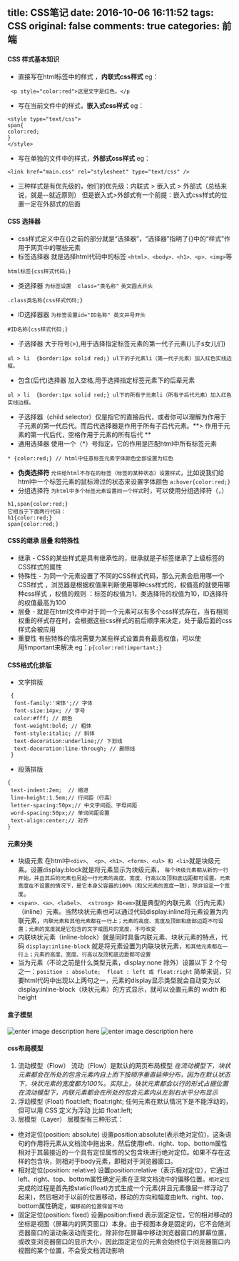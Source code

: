 title: CSS笔记
date: 2016-10-06 16:11:52
tags: CSS
original: false
comments: true
categories: 前端
---
#### CSS 样式基本知识
- 直接写在html标签中的样式 ，**内联式css样式**   eg：

```
 <p style="color:red">这里文字是红色。</p
```

- 写在当前文件中的样式，**嵌入式css样式**   eg：

```
<style type="text/css">
span{
color:red;
}
</style>
```
<!-- more -->
- 写在单独的文件中的样式，**外部式css样式** eg：

```
<link href="main.css" rel="stylesheet" type="text/css" />
```
- 三种样式是有优先级的，他们的优先级：内联式 > 嵌入式 > 外部式（总结来说，就是--就近原则）
但是嵌入式>外部式有一个前提：嵌入式css样式的位置一定在外部式的后面

#### CSS 选择器
-  css样式定义中在{}之前的部分就是“选择器”，“选择器”指明了{}中的“样式”作用于网页中的哪些元素
-  标签选择器  就是选择html代码中的标签  `<html>、<body>、<h1>、<p>、<img>`等

```
html标签{css样式代码;}
```
- 类选择器         `为标签设置  class="类名称"`   `英文圆点开头`

```
.class类名称{css样式代码;}
```
- ID选择器器           `为标签设置id="ID名称" 英文井号开头`

```
#ID名称{css样式代码;}
```
- 子选择器  大于符号(>),用于选择指定标签元素的第一代子元素(儿子s女儿们)

```
ul > li  {border:1px solid red;} ul下的子元素li（第一代子元素）加入红色实线边框。
```
- 包含(后代)选择器 加入空格,用于选择指定标签元素下的后辈元素

```
ul > li  {border:1px solid red;} ul下的所有子元素li（所有子后代元素）加入红色实线边框。
```
- 子选择器（child selector）仅是指它的直接后代，或者你可以理解为作用于子元素的第一代后代。而后代选择器是作用于所有子后代元素。**> 作用于元素的第一代后代，空格作用于元素的所有后代 **
- 通用选择器  使用一个（*）号指定，它的作用是匹配html中所有标签元素

```
* {color:red;} // html中任意标签元素字体颜色全部设置为红色
```
- **伪类选择符** `允许给html不存在的标签（标签的某种状态）设置样式`，比如说我们给html中一个标签元素的鼠标滑过的状态来设置字体颜色 `a:hover{color:red;}`
- 分组选择符 `为html中多个标签元素设置同一个样式`时，可以使用分组选择符（，）

```
h1,span{color:red;}  
它相当于下面两行代码：
h1{color:red;}
span{color:red;}
```
#### CSS的继承 层叠 和特殊性
- 继承 - CSS的某些样式是具有继承性的，继承就是子标签继承了上级标签的CSS样式的属性
- 特殊性 - 为同一个元素设置了不同的CSS样式代码，那么元素会启用哪一个CSS样式 ，浏览器是根据权值来判断使用哪种css样式的，权值高的就使用哪种css样式 ，权值的规则 ：标签的权值为1，类选择符的权值为10，ID选择符的权值最高为100
- 层叠 - 就是在html文件中对于同一个元素可以有多个css样式存在，当有相同权重的样式存在时，会根据这些css样式的前后顺序来决定，处于最后面的css样式会被应用
- 重要性 有些特殊的情况需要为某些样式设置具有最高权值，可以使用!important来解决  eg：`p{color:red!important;}`

#### CSS格式化排版
- 文字排版

```
 {
  font-family:'宋体';// 字体
  font-size:14px; // 字号
  color:#fff; // 颜色
  font-weight:bold; // 粗体
  font-style:italic; // 斜体
  text-decoration:underline;// 下划线
  text-decoration:line-through; // 删除线
 }
```
- 段落排版

```
{
 text-indent:2em;  // 缩进
 line-height:1.5em;// 行间距（行高）
 letter-spacing:50px;// 中文字间距、字母间距
 word-spacing:50px;// 单词间距设置
 text-align:center;// 对齐
}
```
#### 元素分类
- 块级元素 在html中`<div>、 <p>、<h1>、<form>、<ul> 和 <li>`就是块级元素。设置display:block就是将元素显示为块级元素， `每个块级元素都从新的一行开始，并且其后的元素也另起一行元素的高度、宽度、行高以及顶和底边距都可设置。元素宽度在不设置的情况下，是它本身父容器的100%（和父元素的宽度一致），除非设定一个宽度`。
- `<span>、<a>、<label>、 <strong> 和<em>`就是典型的内联元素（行内元素）（inline）元素。当然块状元素也可以通过代码display:inline将元素设置为内联元素，`内联元素和其他元素都在一行上；元素的高度、宽度及顶部和底部边距不可设置；元素的宽度就是它包含的文字或图片的宽度，不可改变`
- 内联块状元素（inline-block）就是同时具备内联元素、块状元素的特点，代码 `display:inline-block` 就是将元素设置为内联块状元素，`和其他元素都在一行上；元素的高度、宽度、行高以及顶和底边距都可设置`
- 当为元素（不论之前是什么类型元素，display:none 除外）设置以下 2 个句之一：`position : absolute;  float : left 或 float:right` 简单来说，只要html代码中出现以上两句之一，元素的display显示类型就会自动变为以 display:inline-block（块状元素）的方式显示，就可以设置元素的 width 和 height 

#### 盒子模型
![enter image description here](http://img.mukewang.com/543b4cae0001b34304300350.jpg)
![enter image description here](http://img.mukewang.com/539fbb3a0001304305570259.jpg)

#### css布局模型
1. 流动模型（Flow） 流动（Flow）是默认的网页布局模型
*在流动模型下，块状元素都会在所处的包含元素内自上而下按顺序垂直延伸分布，因为在默认状态下，块状元素的宽度都为100%。实际上，块状元素都会以行的形式占据位置*
*在流动模型下，内联元素都会在所处的包含元素内从左到右水平分布显示*
2. 浮动模型 (Float)  float:left; float:right;
任何元素在默认情况下是不能浮动的，但可以用 CSS 定义为浮动 比如 float:left;
3. 层模型（Layer） 层模型有三种形式：
- 绝对定位(position: absolute)
设置position:absolute(表示绝对定位)，这条语句的作用将元素从文档流中拖出来，然后使用left、right、top、bottom属性相对于其最接近的一个具有定位属性的父包含块进行绝对定位。如果不存在这样的包含块，则相对于body元素，即相对于浏览器窗口。
- 相对定位(position: relative)
设置position:relative（表示相对定位），它通过left、right、top、bottom属性确定元素在正常文档流中的偏移位置。`相对定位`完成的过程是首先按static(float)方式生成一个元素(并且元素像层一样浮动了起来)，然后相对于以前的位置移动，移动的方向和幅度由left、right、top、bottom属性确定，`偏移前的位置保留不动`
- 固定定位(position: fixed)
设置position:fixed 表示固定定位，它的相对移动的坐标是视图（屏幕内的网页窗口）本身。由于视图本身是固定的，它不会随浏览器窗口的滚动条滚动而变化，除非你在屏幕中移动浏览器窗口的屏幕位置，或改变浏览器窗口的显示大小，因此固定定位的元素会始终位于浏览器窗口内视图的某个位置，不会受文档流动影响